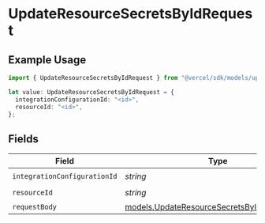# UpdateResourceSecretsByIdRequest

## Example Usage

```typescript
import { UpdateResourceSecretsByIdRequest } from "@vercel/sdk/models/updateresourcesecretsbyidop.js";

let value: UpdateResourceSecretsByIdRequest = {
  integrationConfigurationId: "<id>",
  resourceId: "<id>",
};
```

## Fields

| Field                                                                                            | Type                                                                                             | Required                                                                                         | Description                                                                                      |
| ------------------------------------------------------------------------------------------------ | ------------------------------------------------------------------------------------------------ | ------------------------------------------------------------------------------------------------ | ------------------------------------------------------------------------------------------------ |
| `integrationConfigurationId`                                                                     | *string*                                                                                         | :heavy_check_mark:                                                                               | N/A                                                                                              |
| `resourceId`                                                                                     | *string*                                                                                         | :heavy_check_mark:                                                                               | N/A                                                                                              |
| `requestBody`                                                                                    | [models.UpdateResourceSecretsByIdRequestBody](../models/updateresourcesecretsbyidrequestbody.md) | :heavy_minus_sign:                                                                               | N/A                                                                                              |
